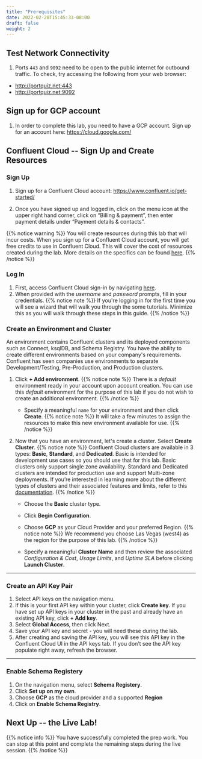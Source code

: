 ```yaml
---
title: "Prerequisites"
date: 2022-02-28T15:45:33-08:00
draft: false
weight: 2
---
```



## Test Network Connectivity

1. Ports `443` and `9092` need to be open to the public internet for outbound traffic. To check, try accessing the following from your web browser:
  * http://portquiz.net:443
  * http://portquiz.net:9092

## Sign up for GCP account

1. In order to complete this lab, you need to have a GCP account. Sign up for an account here: https://cloud.google.com/

## Confluent Cloud -- Sign Up and Create Resources

### Sign Up

1. Sign up for a Confluent Cloud account: https://www.confluent.io/get-started/

2. Once you have signed up and logged in, click on the menu icon at the upper right hand corner, click on “Billing & payment”, then enter payment details under “Payment details & contacts”.

{{% notice warning %}}
You will create resources during this lab that will incur costs. When you sign up for a Confluent Cloud account, you will get free credits to use in Confluent Cloud. This will cover the cost of resources created during the lab. More details on the specifics can be found [here](https://www.confluent.io/get-started/).
{{% /notice %}}


### Log In
1. First, access Confluent Cloud sign-in by navigating [here](https://confluent.cloud).
1. When provided with the *username* and *password* prompts, fill in your credentials.
{{% notice note %}}
If you're logging in for the first time you will see a wizard that will walk you through the some tutorials. Minimize this as you will walk through these steps in this guide.
{{% /notice %}}

### Create an Environment and Cluster
An environment contains Confluent clusters and its deployed components such as Connect, ksqlDB, and Schema Registry. You have the ability to create different environments based on your company's requirements. Confluent has seen companies use environments to separate Development/Testing, Pre-Production, and Production clusters.

1. Click **+ Add environment**.
{{% notice note %}}
There is a *default* environment ready in your account upon account creation. You can use this *default* environment for the purpose of this lab if you do not wish to create an additional environment.
{{% /notice %}}

    * Specify a meaningful `name` for your environment and then click **Create**.
{{% notice note %}}
It will take a few minutes to assign the resources to make this new environment available for use.
{{% /notice %}}

2. Now that you have an environment, let's create a cluster. Select **Create Cluster**.
{{% notice note %}}
Confluent Cloud clusters are available in 3 types: **Basic**, **Standard**, and **Dedicated**. Basic is intended for development use cases so you should use that for this lab. Basic clusters only support single zone availability. Standard and Dedicated clusters are intended for production use and support Multi-zone deployments. If you’re interested in learning more about the different types of clusters and their associated features and limits, refer to this [documentation](https://docs.confluent.io/current/cloud/clusters/cluster-types.html).
{{% /notice %}}

    * Choose the **Basic** cluster type.

    * Click **Begin Configuration**.

    * Choose **GCP** as your Cloud Provider and your preferred Region.
{{% notice note %}}
We recommend you choose Las Vegas (west4) as the region for the purpose of this lab. 
{{% /notice %}}

    * Specify a meaningful **Cluster Name** and then review the associated *Configuration & Cost*, *Usage Limits*, and *Uptime SLA* before clicking **Launch Cluster**.

---
### Create an API Key Pair
1. Select API keys on the navigation menu.
1. If this is your first API key within your cluster, click **Create key**. If you have set up API keys in your cluster in the past and already have an existing API key, click **+ Add key**.
1. Select **Global Access**, then click Next.
1. Save your API key and secret - you will need these during the lab.
1. After creating and saving the API key, you will see this API key in the Confluent Cloud UI in the API keys tab. If you don’t see the API key populate right away, refresh the browser.
---
### Enable Schema Registery
1. On the navigation menu, select **Schema Registery**.
1. Click **Set up on my own**.
1. Choose **GCP** as the cloud provider and a supported **Region**
1. Click on **Enable Schema Registry**. 



## Next Up -- the Live Lab!

{{% notice info %}}
You have successfully completed the prep work. You can stop at this point and complete the remaining steps during the live session.
{{% /notice %}}

